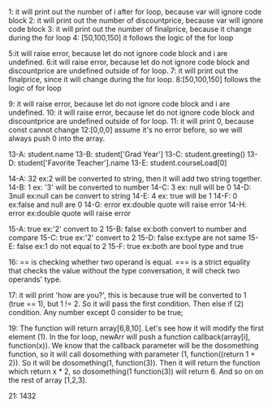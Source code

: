 1: it will print out the number of i after for loop, because var will ignore code block
2:  it will print out the number of discountprice, because var will ignore code block
3:  it will print out the number of finalprice, because it change during the for loop
4: [50,100,150] it follows the logic of the for loop

5:it will raise error, because let do not ignore code block and i are undefined.
6:it will raise error, because let do not ignore code block and discountprice are undefined outside of for loop.
7: it will print out the finalprice, since it will change during the for loop.
8:[50,100,150] follows the logic of for loop

9: it will raise error, because let do not ignore code block and i are undefined.
10: it will raise error, because let do not ignore code block and discountprice are undefined outside of for loop.
11: it will print 0, because const cannot change
12:[0,0,0] assume it's no error before, so we will always push 0 into the array.

13-A: student.name
13-B: student['Grad Year']
13-C: student.greeting()
13-D: student['Favorite Teacher'].name
13-E: student.courseLoad[0]

14-A: 32  ex:2 will be converted to string, then it will add two string together.
14-B: 1     ex: '3' will be converted to number
14-C: 3     ex: null will be 0
14-D: 3null     ex:null can be convert to string
14-E: 4         ex: true will be 1
14-F: 0         ex:false and null are 0
14-G: error     ex:double quote will raise error
14-H: error     ex:double quote will raise error

15-A: true      ex:'2' convert to 2
15-B: false     ex:both convert to number and compare
15-C: true      ex:'2' convert to 2
15-D: false     ex:type are not same
15-E: false     ex:1 do not equal to 2
15-F: true      ex:both are bool type and true

16: == is checking whether two operand is equal. === is a strict equality that checks the value without the type conversation, it will check two operands' type. 

17: it will print 'how are you?', this is because true will be converted to 1 (true == 1), but 1 != 2. So it will pass the first condition. Then else if (2) condition. Any number except 0 consider to be true;

19: The function will return array[6,8,10]. Let's see how it will modify the first element (1). In the for loop, newArr will push a function callback(array[i], function(x)). We know that the callback parameter will be the dosomething function, so it will call dosomething with parameter (1, function((return 1 + 2)). So it will be dosomething(1, function(3)). Then it will return the function which return x * 2, so dosomething(1 function(3)) will return 6. And so on on the rest of array [1,2,3].

21: 1432